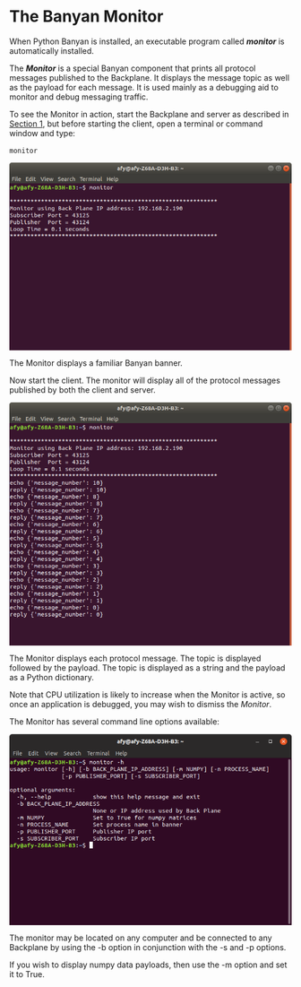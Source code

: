 # The Banyan Monitor

When Python Banyan is installed, an executable program called
***monitor*** is automatically installed.

The ***Monitor*** is a special Banyan component that prints all protocol
messages published to the Backplane. It displays the message topic as well
as the payload for each message. It is used mainly as a debugging aid to monitor and
debug messaging traffic.

To see the Monitor in action, start the Backplane and server as described
in [Section 1](../example1), but before starting the client, open
a terminal or command window and type:

```
monitor
```

<img align="center" src="../images/monitor1.png">

The Monitor displays a familiar Banyan banner.

Now start the client. The monitor will display all of the protocol messages
published by both the client and server.

<img align="center" src="../images/monitor2.png">

The Monitor displays each protocol message. The topic is displayed followed by
the payload. The topic is displayed as a string and the payload as a Python dictionary.

Note that CPU utilization is likely to increase when the Monitor is active, so once an
application is debugged, you may wish to dismiss the *Monitor*.

The Monitor has several command line options available:

<img align="center" src="../images/monitor_h.png">

The monitor may be located on any computer and be connected to any Backplane
by using the -b option in conjunction with the -s and -p options.

If you wish to display numpy data payloads, then use the -m option and set it
to True.

